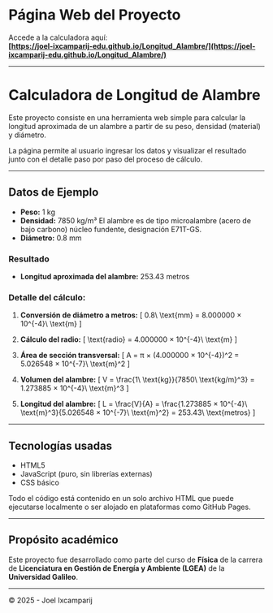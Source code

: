 # Página Web del Proyecto

Accede a la calculadora aquí:  
**[https://joel-ixcamparij-edu.github.io/Longitud_Alambre/](https://joel-ixcamparij-edu.github.io/Longitud_Alambre/)**

---

# Calculadora de Longitud de Alambre

Este proyecto consiste en una herramienta web simple para calcular la longitud aproximada de un alambre a partir de su peso, densidad (material) y diámetro.

La página permite al usuario ingresar los datos y visualizar el resultado junto con el detalle paso por paso del proceso de cálculo.

---

## Datos de Ejemplo

- **Peso:** 1 kg
- **Densidad:** 7850 kg/m³ El alambre es de tipo microalambre (acero de bajo carbono) núcleo fundente, designación E71T-GS.
- **Diámetro:** 0.8 mm


### Resultado

- **Longitud aproximada del alambre:** 253.43 metros

### Detalle del cálculo:

1. **Conversión de diámetro a metros:**
   \[
   0.8\ \text{mm} = 8.000000 × 10^{-4}\ \text{m}
   \]

2. **Cálculo del radio:**
   \[
   \text{radio} = 4.000000 × 10^{-4}\ \text{m}
   \]

3. **Área de sección transversal:**
   \[
   A = π × (4.000000 × 10^{-4})^2 = 5.026548 × 10^{-7}\ \text{m}^2
   \]

4. **Volumen del alambre:**
   \[
   V = \frac{1\ \text{kg}}{7850\ \text{kg/m}^3} = 1.273885 × 10^{-4}\ \text{m}^3
   \]

5. **Longitud del alambre:**
   \[
   L = \frac{V}{A} = \frac{1.273885 × 10^{-4}\ \text{m}^3}{5.026548 × 10^{-7}\ \text{m}^2} = 253.43\ \text{metros}
   \]

---

## Tecnologías usadas

- HTML5
- JavaScript (puro, sin librerías externas)
- CSS básico

Todo el código está contenido en un solo archivo HTML que puede ejecutarse localmente o ser alojado en plataformas como GitHub Pages.

---

## Propósito académico

Este proyecto fue desarrollado como parte del curso de **Física** de la carrera de **Licenciatura en Gestión de Energía y Ambiente (LGEA)** de la **Universidad Galileo**.

---

© 2025 - Joel Ixcamparij
